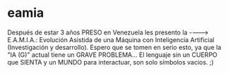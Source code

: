 # eamia
Después de estar 3 años PRESO en Venezuela les presento la ----> E.A.M.I.A.: Evolución Asistida de una Máquina con Inteligencia Artificial (Investigación y desarrollo). Espero que se tomen en serio esto, ya que la "IA (G)" actual tiene un GRAVE PROBLEMA... El lenguaje sin un  CUERPO que SIENTA y un MUNDO para interactuar, son solo símbolos vacios. ;) 
